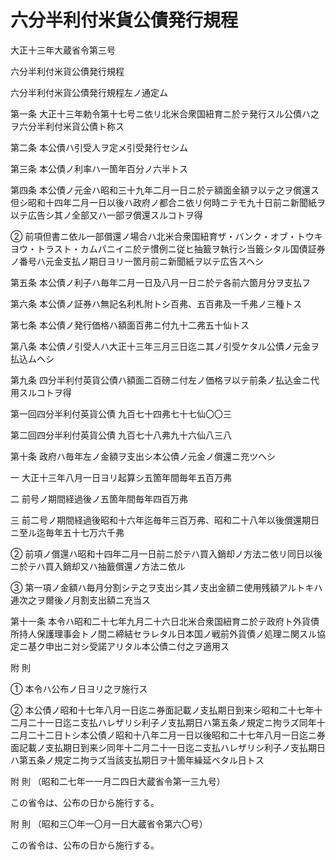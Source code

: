 # 六分半利付米貨公債発行規程

大正十三年大蔵省令第三号

六分半利付米貨公債発行規程

六分半利付米貨公債発行規程左ノ通定ム

第一条 大正十三年勅令第十七号ニ依リ北米合衆国紐育ニ於テ発行スル公債ハ之ヲ六分半利付米貨公債ト称ス

第二条 本公債ハ引受人ヲ定メ引受発行セシム

第三条 本公債ノ利率ハ一箇年百分ノ六半トス

第四条 本公債ノ元金ハ昭和三十九年二月一日ニ於テ額面金額ヲ以テ之ヲ償還ス但シ昭和十四年二月一日以後ハ政府ノ都合ニ依リ何時ニテモ九十日前ニ新聞紙ヲ以テ広告シ其ノ全部又ハ一部ヲ償還スルコトヲ得

② 前項但書ニ依ル一部償還ノ場合ハ北米合衆国紐育ザ・バンク・オブ・トウキヨウ・トラスト・カムパニイニ於テ慣例ニ従ヒ抽籖ヲ執行シ当籤シタル国債証券ノ番号ハ元金支払ノ期日ヨリ一箇月前ニ新聞紙ヲ以テ広告スヘシ

第五条 本公債ノ利子ハ毎年二月一日及八月一日ニ於テ各前六箇月分ヲ支払フ

第六条 本公債ノ証券ハ無記名利札附トシ百弗、五百弗及一千弗ノ三種トス

第七条 本公債ノ発行価格ハ額面百弗ニ付九十二弗五十仙トス

第八条 本公債ノ引受人ハ大正十三年三月三日迄ニ其ノ引受ケタル公債ノ元金ヲ払込ムヘシ

第九条 四分半利付英貨公債ハ額面二百磅ニ付左ノ価格ヲ以テ前条ノ払込金ニ代用スルコトヲ得

第一回四分半利付英貨公債 九百七十四弗七十七仙〇〇三

第二回四分半利付英貨公債 九百七十八弗九十六仙八三八

第十条 政府ハ毎年左ノ金額ヲ支出シ本公債ノ元金ノ償還ニ充ツヘシ

一 大正十三年八月一日ヨリ起算シ五箇年間毎年五百万弗

二 前号ノ期間経過後ノ五箇年間毎年四百万弗

三 前二号ノ期間経過後昭和十六年迄毎年三百万弗、昭和二十八年以後償還期日ニ至ル迄毎年五十七万六千弗

② 前項ノ償還ハ昭和十四年二月一日前ニ於テハ買入銷却ノ方法ニ依リ同日以後ニ於テハ買入銷却又ハ抽籖償還ノ方法ニ依ル

③ 第一項ノ金額ハ毎月分割シテ之ヲ支出シ其ノ支出金額ニ使用残額アルトキハ逓次之ヲ爾後ノ月割支出額ニ充当ス

第十一条 本令ハ昭和二十七年九月二十六日北米合衆国紐育ニ於テ政府ト外貨債所持人保護理事会トノ間ニ締結セラレタル日本国ノ戦前外貨債ノ処理ニ関スル協定ニ基ク申出ニ対シ受諾アリタル本公債ニ付之ヲ適用ス

附 則

① 本令ハ公布ノ日ヨリ之ヲ施行ス

② 本公債ノ昭和十七年八月一日迄ニ券面記載ノ支払期日到来シ昭和二十七年十二月二十一日迄ニ支払ハレザリシ利子ノ支払期日ハ第五条ノ規定ニ拘ラズ同年十二月二十二日トシ本公債ノ昭和十八年二月一日以後昭和二十七年八月一日迄ニ券面記載ノ支払期日到来シ同年十二月二十一日迄ニ支払ハレザリシ利子ノ支払期日ハ第五条ノ規定ニ拘ラズ当該支払期日ヲ十箇年繰延ベタル日トス

附 則 （昭和二七年一一月二四日大蔵省令第一三九号）

この省令は、公布の日から施行する。

附 則 （昭和三〇年一〇月一日大蔵省令第六〇号）

この省令は、公布の日から施行する。
